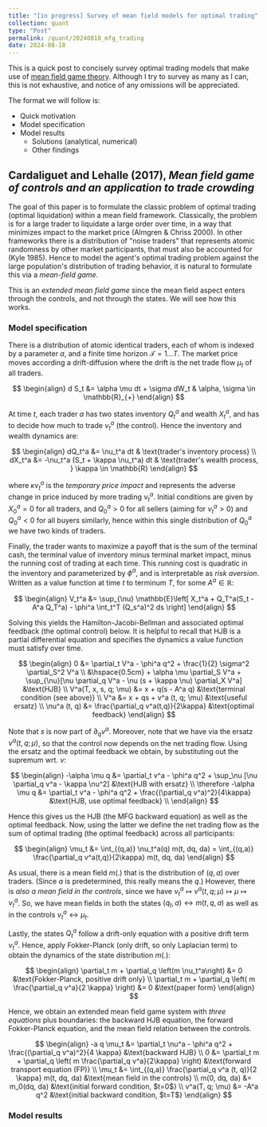 ```yaml
---
title: "[in progress] Survey of mean field models for optimal trading"
collection: quant
type: "Post"
permalink: /quant/20240818_mfg_trading
date: 2024-08-18
---
```


This is a quick post to concisely survey optimal trading models that make use of [mean field game theory](https://en.wikipedia.org/wiki/Mean-field_game_theory). Although I try to survey as many as I can, this is not exhaustive, and notice of any omissions will be appreciated.

The format we will follow is:

- Quick motivation
- Model specification
- Model results
  - Solutions (analytical, numerical)
  - Other findings

## Cardaliguet and Lehalle (2017), *Mean field game of controls and an application to trade crowding*

The goal of this paper is to formulate the classic problem of optimal trading (optimal liquidation) within a mean field framework. Classically, the problem is for a large trader to liquidate a large order over time, in a way that minimizes impact to the market price (Almgren & Chriss 2000). In other frameworks there is a distribution of "noise traders" that represents atomic randomness by other market participants, that must also be accounted for (Kyle 1985). Hence to model the agent's optimal trading problem against the large population's distribution of trading behavior, it is natural to formulate this via a *mean-field game.*

This is an *extended mean field game* since the mean field aspect enters through the controls, and not through the states. We will see how this works.

### Model specification

There is a distribution of atomic identical traders, each of whom is indexed by a parameter $a$, and a finite time horizon $\mathcal{T}=1 \dots T$. The market price moves according a drift-diffusion where the drift is the net trade flow $\mu_t$ of all traders.

$$
\begin{align}
    d S_t &= \alpha \mu dt + \sigma dW_t & \alpha, \sigma \in \mathbb{R}_{+}
\end{align}
$$

At time $t$, each trader $a$ has two states inventory $Q_t^a$ and wealth $X_t^a$, and has to decide how much to trade $\nu_t^a$ (the control). Hence the inventory and wealth dynamics are:

$$
\begin{align}
    dQ_t^a &= \nu_t^a dt & \text{trader's inventory process} \\
    dX_t^a &= -\nu_t^a (S_t + \kappa \nu_t^a) dt & \text{trader's wealth process, } \kappa \in \mathbb{R}
\end{align}
$$

where $\kappa \nu_t^a$ is the *temporary price impact* and represents the adverse change in price induced by more trading $\nu_t^a$. Initial conditions are given by $X_0^a=0$ for all traders, and $Q_0^a>0$ for all sellers (aiming for $\nu_t^a>0$) and $Q_0^a<0$ for all buyers similarly, hence within this single distribution of $Q_0^a$ we have two kinds of traders.

Finally, the trader wants to maximize a payoff that is the sum of the terminal cash, the terminal value of inventory minus terminal market impact, minus the running cost of trading at each time. This running cost is quadratic in the inventory and parameterized by $\phi^a$, and is interpretable as *risk aversion*. Written as a value function at time $t$ to terminum $T$, for some $A^a \in \mathbb{R}$:

$$
\begin{align}
V_t^a &= \sup_{\nu} \mathbb{E}\left[
    X_t^a + Q_T^a(S_t - A^a Q_T^a) - \phi^a \int_t^T (Q_s^a)^2 ds
\right]
\end{align}
$$

Solving this yields the Hamilton-Jacobi-Bellman and associated optimal feedback (the optimal control) below. It is helpful to recall that HJB is a partial differential equation and specifies the dynamics a value function must satisfy over time.

$$
\begin{align}
    0 &= \partial_t V^a - \phi^a q^2 + \frac{1}{2} \sigma^2 \partial_S^2 V^a \\
        &\hspace{0.5cm} + \alpha \mu \partial_S V^a + \sup_{\nu}[\nu \partial_q V^a - \nu (s + \kappa \nu) \partial_X V^a] &\text{HJB} \\
    V^a(T, x, s, q; \mu) &= x + q(s - A^a q) &\text{terminal condition (see above)} \\ 
    V^a &= x + qs + v^a (t, q; \mu) &\text{useful ersatz} \\
    \nu^a (t, q) &= \frac{\partial_q v^a(t,q)}{2\kappa} &\text{optimal feedback}
\end{align}
$$

Note that $s$ is now part of $\partial_q v^a$. Moreover, note that we have via the ersatz $\nu^a(t, q; \mu)$, so that the control now depends on the net trading flow. Using the ersatz and the optimal feedback we obtain, by substituting out the supremum wrt. $\nu$:

$$
\begin{align}
    -\alpha \mu q &= \partial_t v^a - \phi^a q^2 + \sup_\nu [\nu \partial_q v^a - \kappa \nu^2] &\text{HJB with ersatz} \\
    \therefore -\alpha \mu q &= \partial_t v^a - \phi^a q^2 + \frac{(\partial_q v^a)^2}{4\kappa} &\text{HJB, use optimal feedback} \\
\end{align}
$$

Hence this gives us the HJB (the MFG backward equation) as well as the optimal feedback. Now, using the latter we define the net trading flow as the sum of optimal trading (the optimal feedback) across all participants:

$$
\begin{align}
    \mu_t &= \int_{(q,a)} \nu_t^a(q) m(t, dq, da) = \int_{(q,a)} \frac{\partial_q v^a(t,q)}{2\kappa} m(t, dq, da)
\end{align}
$$

As usual, there is a mean field $m(.)$ that is the distribution of $(q, a)$ over traders. (Since $a$ is predetermined, this really means the $q$.) However, there is *also a mean field in the controls*, since we have $\nu_t^a \mapsto v^a(t, q; \mu) \mapsto \mu \mapsto \nu_t^a$. So, we have mean fields in both the states $(q_t, a) \leftrightarrow m(t, q, a)$ as well as in the controls $\nu_t^a \leftrightarrow \mu_t$.

Lastly, the states $Q_t^a$ follow a drift-only equation with a positive drift term $\nu_t^a$. Hence, apply Fokker-Planck (only drift, so only Laplacian term) to obtain the dynamics of the state distribution $m(.)$:

$$
\begin{align}
    \partial_t m + \partial_q \left(m \nu_t^a\right) &= 0 &\text{Fokker-Planck, positive drift only} \\
    \partial_t m + \partial_q \left( m \frac{\partial_q v^a}{2 \kappa} \right) &= 0 &\text{paper form}
\end{align}
$$

Hence, we obtain an extended mean field game system with *three equations* plus boundaries: the backward HJB equation, the forward Fokker-Planck equation, and the mean field relation between the controls.

$$
\begin{align}
    -a q \mu_t &= \partial_t \nu^a - \phi^a q^2 + \frac{(\partial_q v^a)^2}{4 \kappa} &\text{backward HJB} \\
    0 &= \partial_t m + \partial_q \left( m \frac{\partial_q v^a}{2\kappa} \right) &\text{forward transport equation (FP)} \\
    \mu_t &= \int_{(q,a)} \frac{\partial_q v^a (t, q)}{2 \kappa} m(t, dq, da) &\text{mean field in the controls} \\
    m(0, dq, da) &= m_0(dq, da) &\text{initial forward condition, $t=0$} \\
    v^a(T, q; \mu) &= -A^a q^2 &\text{initial backward condition, $t=T$}
\end{align}
$$

### Model results